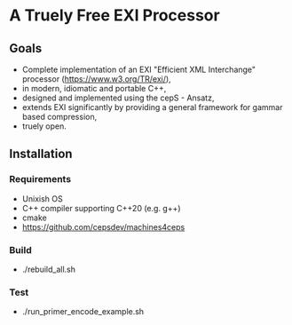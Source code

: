 # A Truely Free EXI Processor
## Goals
- Complete implementation of an EXI "Efficient XML Interchange" processor (https://www.w3.org/TR/exi/), 
- in modern, idiomatic and portable C++,
- designed and implemented using the cepS - Ansatz,
- extends EXI significantly by providing a general framework for gammar based compression,
- truely open.

## Installation
### Requirements
- Unixish OS
- C++ compiler supporting C++20  (e.g. g++)
- cmake
- https://github.com/cepsdev/machines4ceps
### Build
- ./rebuild_all.sh 
### Test
- ./run_primer_encode_example.sh 
